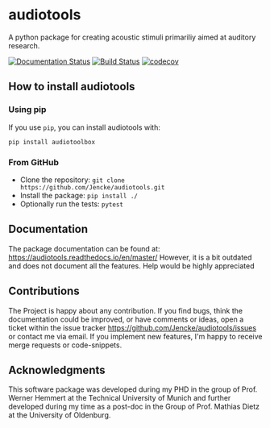 # audiotools
A python package for creating acoustic stimuli primariliy aimed at auditory research.

[![Documentation Status](https://readthedocs.org/projects/audiotools/badge/?version=master)](https://audiotools.readthedocs.io/en/latest/?badge=latest)
[![Build Status](https://travis-ci.com/Jencke/audiotools.svg?branch=master)](https://travis-ci.com/Jencke/audiotools)
[![codecov](https://codecov.io/gh/Jencke/audiotools/branch/develop/graph/badge.svg?token=SI8BRM2ZYZ)](https://codecov.io/gh/Jencke/audiotools)

## How to install audiotools
### Using pip
  If you use `pip`, you can install audiotools with:

 `pip install audiotoolbox`

### From GitHub
 * Clone the repository: `git clone https://github.com/Jencke/audiotools.git`
 * Install the package: `pip install ./`
 * Optionally run the tests: `pytest`

## Documentation
The package documentation can be found at: https://audiotools.readthedocs.io/en/master/
However, it is a bit outdated and does not document all the features. Help would be highly appreciated

## Contributions
The Project is happy about any contribution. If you find bugs, think the documentation could be improved, or have comments or ideas, open a ticket within the issue tracker https://github.com/Jencke/audiotools/issues or contact me via email. If you implement new features, I'm happy to receive merge requests or code-snippets.

## Acknowledgments
This software package was developed during my PHD in the group of Prof. Werner Hemmert at the Technical University of Munich and further developed during my time as a post-doc in the Group of Prof. Mathias Dietz at the University of Oldenburg.

